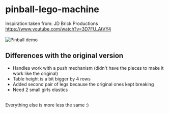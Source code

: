 # pinball-lego-machine
Inspiration taken from: JD Brick Productions<br>
https://www.youtube.com/watch?v=3D7FU_AtVY4<br>
<br>
![Pinball demo](pics/0-play.gif)
## Differences with the original version<br>
- Handles work with a push mechanism (didn't have the pieces to make it work like the original)<br>
- Table height is a bit bigger by 4 rows<br>
- Added second pair of legs because the original ones kept breaking<br>
- Need 2 small girls elastics<br>
<br>
Everything else is more less the same :) <br>
